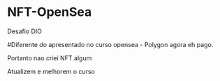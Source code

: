 # NFT-OpenSea
Desafio DIO

#Diferente do apresentado no curso opensea - Polygon agora eh pago.

Portanto nao criei NFT algum

Atualizem e melhorem o curso
